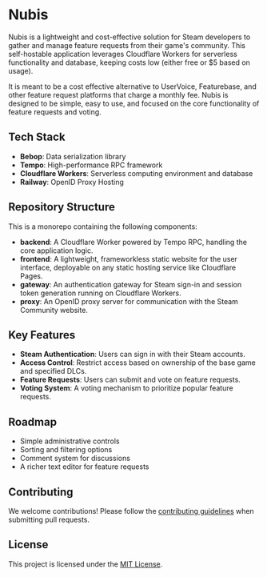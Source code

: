# Nubis

Nubis is a lightweight and cost-effective solution for Steam developers to gather and manage feature requests from their game's community. This self-hostable application leverages Cloudflare Workers for serverless functionality and database, keeping costs low (either free or $5 based on usage).

It is meant to be a cost effective alternative to UserVoice, Featurebase, and other feature request platforms that charge a monthly fee. Nubis is designed to be simple, easy to use, and focused on the core functionality of feature requests and voting.

## Tech Stack

- **Bebop**: Data serialization library
- **Tempo**: High-performance RPC framework
- **Cloudflare Workers**: Serverless computing environment and database
- **Railway**: OpenID Proxy Hosting

## Repository Structure

This is a monorepo containing the following components:

- **backend**: A Cloudflare Worker powered by Tempo RPC, handling the core application logic.
- **frontend**: A lightweight, frameworkless static website for the user interface, deployable on any static hosting service like Cloudflare Pages.
- **gateway**: An authentication gateway for Steam sign-in and session token generation running on Cloudflare Workers.
- **proxy**: An OpenID proxy server for communication with the Steam Community website.

## Key Features

- **Steam Authentication**: Users can sign in with their Steam accounts.
- **Access Control**: Restrict access based on ownership of the base game and specified DLCs.
- **Feature Requests**: Users can submit and vote on feature requests.
- **Voting System**: A voting mechanism to prioritize popular feature requests.

## Roadmap

- Simple administrative controls
- Sorting and filtering options
- Comment system for discussions
- A richer text editor for feature requests

## Contributing

We welcome contributions! Please follow the [contributing guidelines](CONTRIBUTING.md) when submitting pull requests.

## License

This project is licensed under the [MIT License](LICENSE).